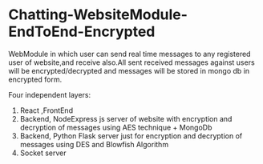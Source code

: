 # Chatting-WebsiteModule-EndToEnd-Encrypted
WebModule in which user can send real time messages to any registered user of website,and receive also.All sent received messages against users will be encrypted/decrypted and messages will be stored in mongo db in encrypted form.
  
Four independent layers:  
1) React ,FrontEnd  
2) Backend, NodeExpress js server of website with encryption and decryption of messages using AES technique + MongoDb  
3) Backend, Python Flask server just for encryption and decryption of messages using DES and Blowfish Algorithm
4) Socket server
